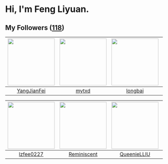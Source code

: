# Hi, I'm Feng Liyuan.

## My Followers ([118](https://github.com/SunRunAway?tab=followers))

| <img src="https://avatars.githubusercontent.com/u/16703333?v=4" width="150" height="150" /> | <img src="https://avatars.githubusercontent.com/u/43415053?v=4" width="150" height="150" /> | <img src="https://avatars.githubusercontent.com/u/1204301?v=4" width="150" height="150" /> | <img src="https://avatars.githubusercontent.com/u/20775801?v=4" width="150" height="150" /> |
| :-----------------------------------------------------------------------------------------: | :-----------------------------------------------------------------------------------------: | :----------------------------------------------------------------------------------------: | :-----------------------------------------------------------------------------------------: |
|                        [YangJianFei](https://github.com/YangJianFei)                        |                              [mytxd](https://github.com/mytxd)                              |                            [longbai](https://github.com/longbai)                           |                           [rebelice](https://github.com/rebelice)                           |

| <img src="https://avatars.githubusercontent.com/u/1984045?v=4" width="150" height="150" /> | <img src="https://avatars.githubusercontent.com/u/41809508?v=4" width="150" height="150" /> | <img src="https://avatars.githubusercontent.com/u/37468107?v=4" width="150" height="150" /> | <img src="https://avatars.githubusercontent.com/u/35601156?v=4" width="150" height="150" /> |
| :----------------------------------------------------------------------------------------: | :-----------------------------------------------------------------------------------------: | :-----------------------------------------------------------------------------------------: | :-----------------------------------------------------------------------------------------: |
|                          [lzfee0227](https://github.com/lzfee0227)                         |                        [Reminiscent](https://github.com/Reminiscent)                        |                        [QueenieLLIU](https://github.com/QueenieLLIU)                        |                        [macrostring](https://github.com/macrostring)                        |